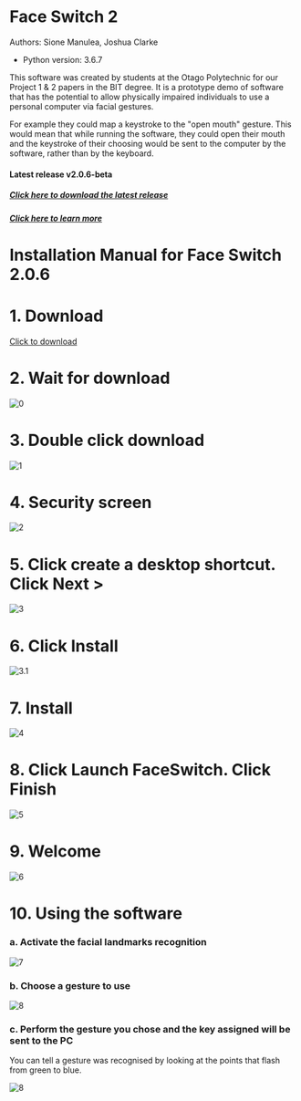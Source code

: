 # Face Switch 2
Authors: Sione Manulea, Joshua Clarke
- Python version: 3.6.7

This software was created by students at the Otago Polytechnic for our Project 1 & 2 papers in the BIT degree. It is a prototype demo of software that has the potential to allow physically impaired individuals to use a personal computer via facial gestures.

For example they could map a keystroke to the "open mouth" gesture. This would mean that while running the software, they could open their mouth and the keystroke of their choosing would be sent to the computer by the software, rather than by the keyboard.

#### Latest release v2.0.6-beta
##### [Click here to download the latest release](https://github.com/accessibilitysoftwarehub/FaceSwitch2/releases/tag/v2.0.6-beta)
##### [Click here to learn more](https://github.com/accessibilitysoftwarehub/FaceSwitch2/wiki)


# Installation Manual for Face Switch 2.0.6

# 1. Download
[Click to download](https://github.com/accessibilitysoftwarehub/FaceSwitch2/releases/download/v2.0.6-beta/FaceSwitchSetup.exe)

# 2. Wait for download
![0](https://i.imgur.com/oKoAYAb.png)

# 3. Double click download

![1](https://i.imgur.com/ZNQtlEw.png)

# 4. Security screen

![2](https://i.imgur.com/ZwaQuEB.png)

# 5. Click create a desktop shortcut. Click Next >

![3](https://i.imgur.com/Ka5PJzT.png)

# 6. Click Install

![3.1](https://i.imgur.com/jdvmbOP.png)

# 7. Install

![4](https://i.imgur.com/5tM9Fqc.png)

# 8. Click Launch FaceSwitch. Click Finish

![5](https://i.imgur.com/Yv8uA6f.png)

# 9. Welcome

![6](https://i.imgur.com/K8rDPzv.png)

# 10. Using the software

### a. Activate the facial landmarks recognition
![7](https://media.giphy.com/media/f6UwgU1G0PgM9unpdH/giphy.gif)

### b. Choose a gesture to use
![8](https://media.giphy.com/media/H1AlVTkeAzcgzOUzeY/giphy.gif)

### c. Perform the gesture you chose and the key assigned will be sent to the PC
You can tell a gesture was recognised by looking at the points that flash from green to blue.

![8](https://media.giphy.com/media/RIwl1O0O1vmSJHgrpH/giphy.gif)
